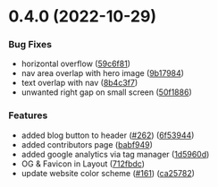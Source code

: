 # 0.4.0 (2022-10-29)


### Bug Fixes

* horizontal overflow ([59c6f81](https://github.com/jsvigneshkanna/4c-site/commit/59c6f81b0f3b9d4e2626d4ef1bcf03a162574c4c))
* nav area overlap with hero image ([9b17984](https://github.com/jsvigneshkanna/4c-site/commit/9b179841b54381479abd260665155d97cb5b52cf))
* text overlap with nav ([8b4c3f7](https://github.com/jsvigneshkanna/4c-site/commit/8b4c3f7bda23dce32a75f4a09eea4018819e97d9))
* unwanted right gap on small screen ([50f1886](https://github.com/jsvigneshkanna/4c-site/commit/50f1886d131fca11dd299d18a6db9f9bee57acff))


### Features

* added blog button to header ([#262](https://github.com/jsvigneshkanna/4c-site/issues/262)) ([6f53944](https://github.com/jsvigneshkanna/4c-site/commit/6f53944286ccc7c944154c1ac969c9b663a50b79))
* added contributors page ([babf949](https://github.com/jsvigneshkanna/4c-site/commit/babf949d8a2a5c71afb25ee6c3dbb8a70867d88d))
* added google analytics via tag manager ([1d5960d](https://github.com/jsvigneshkanna/4c-site/commit/1d5960da3973d69331d114a14d3f6cf07701d445))
* OG & Favicon in Layout ([712fbdc](https://github.com/jsvigneshkanna/4c-site/commit/712fbdc005780f0e8dec412218e023111c80cf6c))
* update website color scheme ([#161](https://github.com/jsvigneshkanna/4c-site/issues/161)) ([ca25782](https://github.com/jsvigneshkanna/4c-site/commit/ca25782bd9e2078edcf0bbebe2c1dc7e02de30f5))



